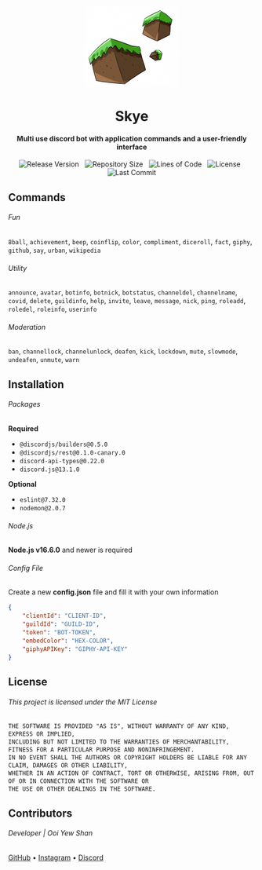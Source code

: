 <p align="center">
    <img src=".github/readme_icon.png" width="190" height="165"/>
</p>

<h1 align="center">
    Skye
    <br>
</h1>

<h4 align="center">Multi use discord bot with application commands and a user-friendly interface</h4>

<p align="center">
        <img alt="Release Version" src="https://img.shields.io/github/v/release/yewshanooi/skye?include_prereleases&style=flat-square">
    </a>
    &nbsp;
  	    <img alt="Repository Size" src="https://img.shields.io/github/repo-size/yewshanooi/skye?style=flat-square">
    </a>
    &nbsp;
        <img alt="Lines of Code" src="https://img.shields.io/tokei/lines/github/yewshanooi/skye?style=flat-square">
    </a>
    &nbsp;
        <img alt="License" src="https://img.shields.io/github/license/yewshanooi/skye?style=flat-square">
    </a>
    &nbsp;
        <img alt="Last Commit" src="https://img.shields.io/github/last-commit/yewshanooi/skye?style=flat-square">
    </a>
</p>

## Commands
###### Fun
`8ball`, `achievement`, `beep`, `coinflip`, `color`, `compliment`, `diceroll`, `fact`, `giphy`, `github`, `say`, `urban`, `wikipedia`

###### Utility 
`announce`, `avatar`, `botinfo`, `botnick`, `botstatus`, `channeldel`, `channelname`, `covid`, `delete`, `guildinfo`, `help`, `invite`, `leave`, `message`, `nick`, `ping`, `roleadd`, `roledel`, `roleinfo`, `userinfo`

###### Moderation
`ban`, `channellock`, `channelunlock`, `deafen`, `kick`, `lockdown`, `mute`, `slowmode`, `undeafen`, `unmute`, `warn`

## Installation
###### Packages
**Required**
* `@discordjs/builders@0.5.0`
* `@discordjs/rest@0.1.0-canary.0`
* `discord-api-types@0.22.0`
* `discord.js@13.1.0`

**Optional**
* `eslint@7.32.0`
* `nodemon@2.0.7`

###### Node.js
**Node.js v16.6.0** and newer is required

###### Config File
Create a new **config.json** file and fill it with your own information
```json
{
	"clientId": "CLIENT-ID",
	"guildId": "GUILD-ID",
	"token": "BOT-TOKEN",
	"embedColor": "HEX-COLOR",
	"giphyAPIKey": "GIPHY-API-KEY" 
}
```

## License
###### This project is licensed under the MIT License
```
THE SOFTWARE IS PROVIDED "AS IS", WITHOUT WARRANTY OF ANY KIND, EXPRESS OR IMPLIED, 
INCLUDING BUT NOT LIMITED TO THE WARRANTIES OF MERCHANTABILITY, FITNESS FOR A PARTICULAR PURPOSE AND NONINFRINGEMENT. 
IN NO EVENT SHALL THE AUTHORS OR COPYRIGHT HOLDERS BE LIABLE FOR ANY CLAIM, DAMAGES OR OTHER LIABILITY, 
WHETHER IN AN ACTION OF CONTRACT, TORT OR OTHERWISE, ARISING FROM, OUT OF OR IN CONNECTION WITH THE SOFTWARE OR 
THE USE OR OTHER DEALINGS IN THE SOFTWARE.
```

## Contributors
###### Developer | Ooi Yew Shan
[GitHub](https://github.com/yewshanooi/) • [Instagram](https://instagram.com/yewshanooi/) • [Discord](https://discordapp.com/users/266124126584963082/)